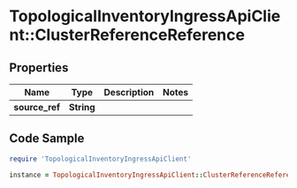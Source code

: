 # TopologicalInventoryIngressApiClient::ClusterReferenceReference

## Properties

Name | Type | Description | Notes
------------ | ------------- | ------------- | -------------
**source_ref** | **String** |  | 

## Code Sample

```ruby
require 'TopologicalInventoryIngressApiClient'

instance = TopologicalInventoryIngressApiClient::ClusterReferenceReference.new(source_ref: null)
```


